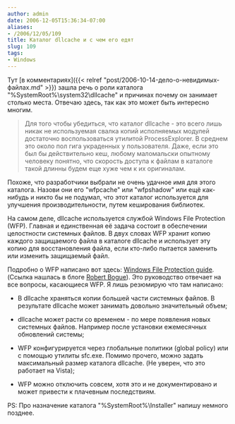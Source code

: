 ```yaml
---
author: admin
date: 2006-12-05T15:36:34-07:00
aliases:
- /2006/12/05/109
title: Каталог dllcache и с чем его едят
slug: 109
tags:
- Windows
---
```


Тут [в комментариях]({{< relref "post/2006-10-14-дело-о-невидимых-файлах.md" >}}) зашла речь о роли каталога "%SystemRoot%\system32\dllcache" и причинах почему он занимает столько места. Отвечаю здесь, так как это может быть интересно многим.

> Для того чтобы убедиться, что каталог dllcache - это всего лишь никак не используемая свалка копий исполняемых модулей достаточно воспользоваться утилитой ProcessExplorer. В среднем это около пол гига украденных у пользователя. Даже, если это был бы действительно кеш, любому маломальски опытному человеку понятно, что скорость доступа к файлам в каталоге такой длинны будем еще хуже чем к их оригиналам.

<!--more-->

Похоже, что разработчики выбрали не очень удачное имя для этого каталога. Назови они его "wfpcache" или "wfpshadow" или ещё как-нибудь и никто бы не подумал, что этот каталог используется для улучшения производительности, путем кеширования библиотек.

На самом деле, dllcache используется службой Windows File Protection (WFP). Главная и единственная её задача состоит в обеспечении целостности системных файлов. В двух словах WFP хранит копию каждого защищаемого файла в каталоге dllcache и использует эту копию для восстановления файла, если кто-либо пытается заменить или изменить защищаемый файл. 

Подробно о WFP написано вот здесь: [Windows File Protection guide](http://www.techspot.com/tweaks/wfp/print.shtml). (Ссылка нашлась в блоге [Robert Bogue](http://thorprojects.com/blog/archive/2006/02/17/523.aspx)). Это руководство отвечает на все вопросы, касающиеся WFP. Я лишь резюмирую что там написано:

  * В dllcache храняться копии большей части системных файлов. В результате dllcache может занимать довольно значительный объем;

  * dllcache может расти со временем - по мере появления новых системных файлов. Например после установки ежемесячных обновлений системы;

  * WFP конфигурируется через глобальные политики (global policy) или с помощью утилиты sfc.exe. Помимо прочего, можно задать максимальный размер каталога dllcache. (Не уверен, что это работает на Vista);

  * WFP можно отключить совсем, хотя это и не документировано и может привести к плачевным последствиям.

PS: Про назначение каталога "%SystemRoot%\Installer" напишу немного позднее.
